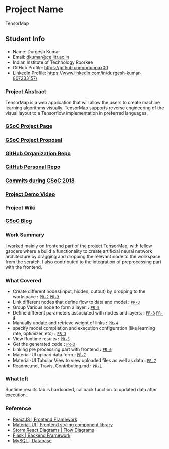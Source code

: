 # Project Name
TensorMap
## Student Info
* Name: Durgesh Kumar
* Email: dkumar@ce.iitr.ac.in
* Indian Institute of Technology Roorkee
* GitHub Profile: https://github.com/orionpax00
* LinkedIn Profile: https://www.linkedin.com/in/durgesh-kumar-807233157/
### Project Abstract
TensorMap is a web application that will allow the users to create machine learning algorithms visually. TensorMap supports reverse engineering of the visual layout to a Tensorflow implementation in preferred languages.

### [GSoC Project Page](https://summerofcode.withgoogle.com/projects/#5480044531548160)

### [GSoC Project Proposal](https://docs.google.com/document/d/1-4wQ3r22sK3FPGmErRggV8VluKAT6vPdBcYka60AQVQ/edit?usp=sharing)

### [GitHub Organization Repo](https://github.com/scorelab/TensorMap)

### [GitHub Personal Repo](https://github.com/orionpax00/TensorMap)

### [Commits during GSoC 2018](https://github.com/scorelab/TensorMap/commits?author=orionpax00)

### [Project Demo Video](http://LinkToDemoVideo)

### [Project Wiki](https://github.com/scorelab/TensorMap/wiki)

### [GSoC Blog](https://medium.com/@dkumar_24145/gsoc-2019-experience-cum-getting-started-guide-39fb7c45c015)

### Work Summary
I worked mainly on frontend part of the project TensorMap, with fellow gsocers where a build a functionality to create artificial neural network architecture by dragging and dropping the relevant node to the workspace from the scratch. I also contributed to the integration of preprocessing part with the frontend.

### What Covered

* Create different nodes(input, hidden, output) by dropping to the workspace **:** [`PR-2`](https://github.com/scorelab/TensorMap/pull/7) [`PR-3`](https://github.com/scorelab/TensorMap/pull/9)
* Link different nodes that define flow to data and model **:** [`PR-3`](https://github.com/scorelab/TensorMap/pull/20)
* Group Various node to form a layer. **:** [`PR-5`](https://github.com/scorelab/TensorMap/pull/29)
* Define different parameters associated with nodes and layers. **:** [`PR-3`](https://github.com/scorelab/TensorMap/pull/20) [`PR-4`](https://github.com/scorelab/TensorMap/pull/23)
* Manually update and retrieve weight of links **:** [`PR-4`](https://github.com/scorelab/TensorMap/pull/23)
* specify model compilation and execution configuration (like learning rate, optimizer, etc) **:** [`PR-3`](https://github.com/scorelab/TensorMap/pull/20)
* View Runtime results **:** [`PR-5`](https://github.com/scorelab/TensorMap/pull/29)
* Get the generated code **:** [`PR-2`](https://github.com/scorelab/TensorMap/pull/7)
* Linking pre processing part with frontend **:** [`PR-6`](https://github.com/scorelab/TensorMap/pull/31)
* Material-UI upload data form **:** [`PR-7`](https://github.com/scorelab/TensorMap/pull/32)
* Material-UI Tabular View to view uploaded files as well as data **:** [`PR-7`](https://github.com/scorelab/TensorMap/pull/32)
* Readme.md, Travis, Contributing.md **:** [`PR-1`](https://github.com/scorelab/TensorMap/pull/5)

### What left
Runtime results tab is hardcoded, callback function to updated data after execution.

### Reference
* [ReactJS | Frontend Framework](https://reactjs.org/)
* [Material-UI | Frontend styling component library](https://material-ui.com)
* [Storm React Diagrams | Flow Diagrams](https://github.com/projectstorm/react-diagrams)
* [Flask | Backend Framework](https://flask.palletsprojects.com/en/1.0.x/)
* [MySQL | Database](https://www.mysql.com/)
